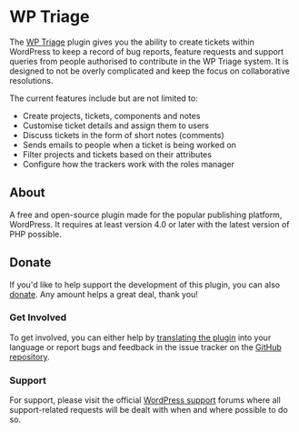 # WP Triage

The [WP Triage](https://wordpress.org/plugins/wp-triage/) plugin gives you the ability to create tickets within WordPress to keep a record of bug reports, feature requests and support queries from people authorised to contribute in the WP Triage system. It is designed to not be overly complicated and keep the focus on collaborative resolutions.

The current features include but are not limited to:

* Create projects, tickets, components and notes
* Customise ticket details and assign them to users
* Discuss tickets in the form of short notes (comments)
* Sends emails to people when a ticket is being worked on
* Filter projects and tickets based on their attributes
* Configure how the trackers work with the roles manager

## About

A free and open-source plugin made for the popular publishing platform, WordPress. It requires at least version 4.0 or later with the latest version of PHP possible.

## Donate

If you'd like to help support the development of this plugin, you can also [donate](https://wptriage.cloud/donate). Any amount helps a great deal, thank you!

### Get Involved

To get involved, you can either help by [translating the plugin](https://translate.wordpress.org/projects/wp-plugins/wp-triage) into your language or report bugs and feedback in the issue tracker on the [GitHub repository](https://github.com/wpcorner/wp-triage).

### Support

For support, please visit the official [WordPress support](https://wordpress.org/support/) forums where all support-related requests will be dealt with when and where possible to do so.
